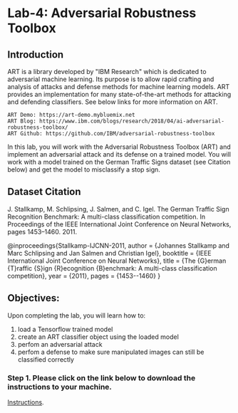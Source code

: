 # Lab-4: Adversarial Robustness Toolbox 

## Introduction

ART is a library developed by "IBM Research" which is dedicated to adversarial machine learning. Its purpose is to allow rapid crafting and analysis of attacks and defense methods for machine learning models. ART provides an implementation for many state-of-the-art methods for attacking and defending classifiers. See below links for more information on ART. 

    ART Demo: https://art-demo.mybluemix.net
    ART Blog: https://www.ibm.com/blogs/research/2018/04/ai-adversarial-robustness-toolbox/
    ART Github: https://github.com/IBM/adversarial-robustness-toolbox

In this lab, you will work with the Adversarial Robustness Toolbox (ART) and implement an adversarial attack and its defense on a trained model. You will work with a model trained on the German Traffic Signs dataset (see Citation below) and get the model to misclassify a stop sign.

## Dataset Citation

J. Stallkamp, M. Schlipsing, J. Salmen, and C. Igel. The German Traffic Sign Recognition Benchmark: A multi-class classification competition. In Proceedings of the IEEE International Joint Conference on Neural Networks, pages 1453–1460. 2011.

@inproceedings{Stallkamp-IJCNN-2011,
    author = {Johannes Stallkamp and Marc Schlipsing and Jan Salmen and Christian Igel},
    booktitle = {IEEE International Joint Conference on Neural Networks},
    title = {The {G}erman {T}raffic {S}ign {R}ecognition {B}enchmark: A multi-class classification competition},
    year = {2011},
    pages = {1453--1460}
}

## Objectives:

Upon completing the lab, you will learn how to:

1. load a Tensorflow trained model
1. create an ART classifier object using the loaded model
1. perfom an adversarial attack
1. perfom a defense to make sure manipulated images can still be classified correctly

### Step 1.  Please click on the link below to download the instructions to your machine.

[Instructions](https://github.com/bleonardb3/ML_POT_07-23/raw/master/Lab-4/ARTv1.0.pdf).


